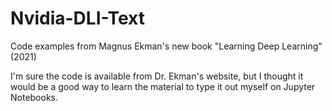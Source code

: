 # Nvidia-DLI-Text
Code examples from Magnus Ekman's new book "Learning Deep Learning" (2021)

I'm sure the code is available from Dr. Ekman's website, but I thought it would be a good way to learn the material to type it out myself on Jupyter Notebooks.

